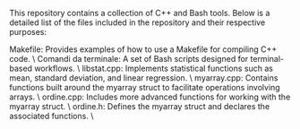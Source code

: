 This repository contains a collection of C++ and Bash tools. Below is a detailed list of the files included in the repository and their respective purposes:

Makefile: Provides examples of how to use a Makefile for compiling C++ code. \\
Comandi da terminale: A set of Bash scripts designed for terminal-based workflows. \\
libstat.cpp: Implements statistical functions such as mean, standard deviation, and linear regression. \\
myarray.cpp: Contains functions built around the myarray struct to facilitate operations involving arrays. \\
ordine.cpp: Includes more advanced functions for working with the myarray struct. \\
ordine.h: Defines the myarray struct and declares the associated functions. \\
